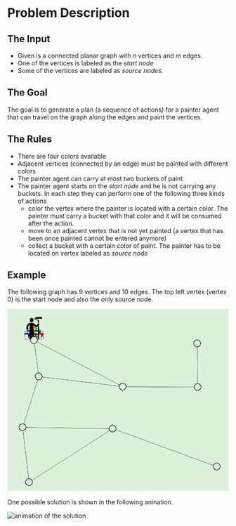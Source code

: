 # Problem Description
## The Input
- Given is a connected planar graph with $n$ vertices and $m$ edges.
- One of the vertices is labeled as the *start node*
- Some of the vertices are labeled as *source nodes*.

## The Goal 
The goal is to generate a plan (a sequence of actions) for a painter agent that can travel on the graph along the edges and paint the vertices.

## The Rules
- There are four colors available
- Adjacent vertices (connected by an edge) must be painted with different colors
- The painter agent can carry at most two buckets of paint
- The painter agent starts on the *start node* and he is not carrying any buckets. In each step they can perform one of the following three kinds of actions
  - color the vertex where the painter is located with a certain color. The painter must carry a bucket with that color and it will be consumed after the action.
  - move to an adjacent vertex that is not yet painted (a vertex that has been once painted cannot be entered anymore)
  - collect a bucket with a certain color of paint. The painter has to be located on vertex labeled as *source node*

## Example
The following graph has 9 vertices and 10 edges. The top left vertex (vertex 0) is the start node and also the only source node.

![visual representation of the graph](example.png "Example Graph")

One possible solution is shown in the following anination.

![animation of the solution](demo-problem.gif "Solution")

